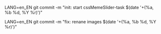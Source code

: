 LANG=en_EN git commit -m "init: start cssMemeSlider-task $(date '+(%a, %b %d, %Y %r)')"

LANG=en_EN git commit -m "fix: renane images  $(date '+(%a, %b %d, %Y %r)')"